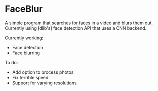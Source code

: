 # FaceBlur 

A simple program that searches for faces in a video and blurs them out. 
Currently using [dlib's] face detection API that uses a CNN backend.

Currently working:
* Face detection
* Face blurring

To do:
* Add option to process photos
* Fix terrible speed
* Support for varying resolutions
